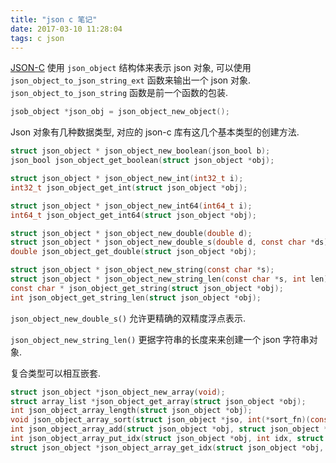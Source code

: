 ```yaml
---
title: "json c 笔记"
date: 2017-03-10 11:28:04
tags: c json
---
```


[JSON-C](https://github.com/json-c/json-c) 使用 `json_object` 结构体来表示 json
对象, 可以使用 `json_object_to_json_string_ext` 函数来输出一个 json 对象.
`json_object_to_json_string` 函数是前一个函数的包装.

<!--more-->

```c
jsob_object *json_obj = json_object_new_object();
```

Json 对象有几种数据类型, 对应的 json-c 库有这几个基本类型的创建方法.

```c
struct json_object * json_object_new_boolean(json_bool b);
json_bool json_object_get_boolean(struct json_object *obj);

struct json_object * json_object_new_int(int32_t i);
int32_t json_object_get_int(struct json_object *obj);

struct json_object * json_object_new_int64(int64_t i);
int64_t json_object_get_int64(struct json_object *obj);

struct json_object * json_object_new_double(double d);
struct json_object * json_object_new_double_s(double d, const char *ds);
double json_object_get_double(struct json_object *obj);

struct json_object * json_object_new_string(const char *s);
struct json_object * json_object_new_string_len(const char *s, int len);
const char * json_object_get_string(struct json_object *obj);
int json_object_get_string_len(struct json_object *obj);
```

`json_object_new_double_s()` 允许更精确的双精度浮点表示.

`json_object_new_string_len()` 更据字符串的长度来来创建一个 json 字符串对象.

复合类型可以相互嵌套.

```c
struct json_object *json_object_new_array(void);
struct array_list *json_object_get_array(struct json_object *obj);
int json_object_array_length(struct json_object *obj);
void json_object_array_sort(struct json_object *jso, int(*sort_fn)(const void *, const void *));
int json_object_array_add(struct json_object *obj, struct json_object *val);
int json_object_array_put_idx(struct json_object *obj, int idx, struct json_object *val);
struct json_object *json_object_array_get_idx(struct json_object *obj, int idx);
```
